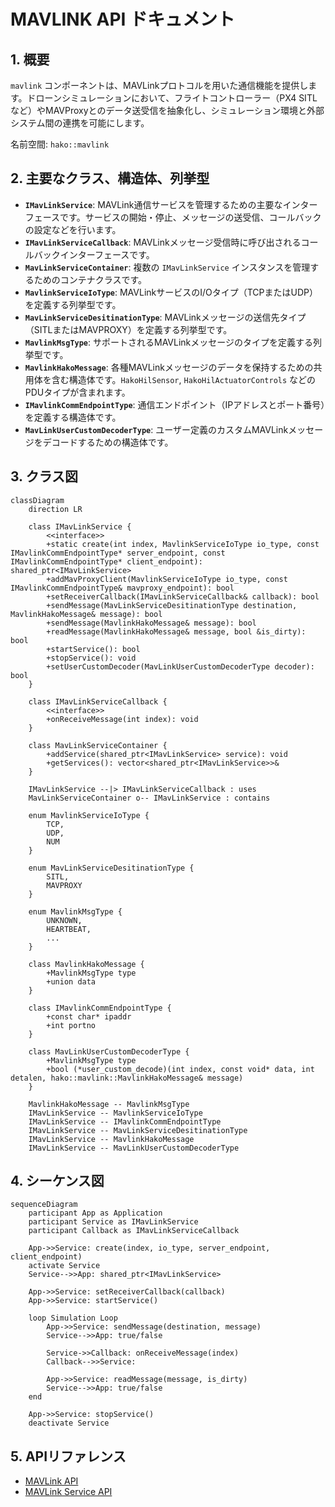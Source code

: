 # MAVLINK API ドキュメント

## 1. 概要

`mavlink` コンポーネントは、MAVLinkプロトコルを用いた通信機能を提供します。ドローンシミュレーションにおいて、フライトコントローラー（PX4 SITLなど）やMAVProxyとのデータ送受信を抽象化し、シミュレーション環境と外部システム間の連携を可能にします。

名前空間: `hako::mavlink`

## 2. 主要なクラス、構造体、列挙型

-   **`IMavLinkService`**: MAVLink通信サービスを管理するための主要なインターフェースです。サービスの開始・停止、メッセージの送受信、コールバックの設定などを行います。
-   **`IMavLinkServiceCallback`**: MAVLinkメッセージ受信時に呼び出されるコールバックインターフェースです。
-   **`MavLinkServiceContainer`**: 複数の `IMavLinkService` インスタンスを管理するためのコンテナクラスです。
-   **`MavlinkServiceIoType`**: MAVLinkサービスのI/Oタイプ（TCPまたはUDP）を定義する列挙型です。
-   **`MavLinkServiceDesitinationType`**: MAVLinkメッセージの送信先タイプ（SITLまたはMAVPROXY）を定義する列挙型です。
-   **`MavlinkMsgType`**: サポートされるMAVLinkメッセージのタイプを定義する列挙型です。
-   **`MavlinkHakoMessage`**: 各種MAVLinkメッセージのデータを保持するための共用体を含む構造体です。`HakoHilSensor`, `HakoHilActuatorControls` などのPDUタイプが含まれます。
-   **`IMavlinkCommEndpointType`**: 通信エンドポイント（IPアドレスとポート番号）を定義する構造体です。
-   **`MavLinkUserCustomDecoderType`**: ユーザー定義のカスタムMAVLinkメッセージをデコードするための構造体です。

## 3. クラス図

```mermaid
classDiagram
    direction LR

    class IMavLinkService {
        <<interface>>
        +static create(int index, MavlinkServiceIoType io_type, const IMavlinkCommEndpointType* server_endpoint, const IMavlinkCommEndpointType* client_endpoint): shared_ptr<IMavLinkService>
        +addMavProxyClient(MavlinkServiceIoType io_type, const IMavlinkCommEndpointType& mavproxy_endpoint): bool
        +setReceiverCallback(IMavLinkServiceCallback& callback): bool
        +sendMessage(MavLinkServiceDesitinationType destination, MavlinkHakoMessage& message): bool
        +sendMessage(MavlinkHakoMessage& message): bool
        +readMessage(MavlinkHakoMessage& message, bool &is_dirty): bool
        +startService(): bool
        +stopService(): void
        +setUserCustomDecoder(MavLinkUserCustomDecoderType decoder): bool
    }

    class IMavLinkServiceCallback {
        <<interface>>
        +onReceiveMessage(int index): void
    }

    class MavLinkServiceContainer {
        +addService(shared_ptr<IMavLinkService> service): void
        +getServices(): vector<shared_ptr<IMavLinkService>>&
    }

    IMavLinkService --|> IMavLinkServiceCallback : uses
    MavLinkServiceContainer o-- IMavLinkService : contains

    enum MavlinkServiceIoType {
        TCP,
        UDP,
        NUM
    }

    enum MavLinkServiceDesitinationType {
        SITL,
        MAVPROXY
    }

    enum MavlinkMsgType {
        UNKNOWN,
        HEARTBEAT,
        ...
    }

    class MavlinkHakoMessage {
        +MavlinkMsgType type
        +union data
    }

    class IMavlinkCommEndpointType {
        +const char* ipaddr
        +int portno
    }

    class MavLinkUserCustomDecoderType {
        +MavlinkMsgType type
        +bool (*user_custom_decode)(int index, const void* data, int detalen, hako::mavlink::MavlinkHakoMessage& message)
    }

    MavlinkHakoMessage -- MavlinkMsgType
    IMavLinkService -- MavlinkServiceIoType
    IMavLinkService -- IMavlinkCommEndpointType
    IMavLinkService -- MavLinkServiceDesitinationType
    IMavLinkService -- MavlinkHakoMessage
    IMavLinkService -- MavLinkUserCustomDecoderType

```

## 4. シーケンス図

```mermaid
sequenceDiagram
    participant App as Application
    participant Service as IMavLinkService
    participant Callback as IMavLinkServiceCallback

    App->>Service: create(index, io_type, server_endpoint, client_endpoint)
    activate Service
    Service-->>App: shared_ptr<IMavLinkService>

    App->>Service: setReceiverCallback(callback)
    App->>Service: startService()

    loop Simulation Loop
        App->>Service: sendMessage(destination, message)
        Service-->>App: true/false

        Service->>Callback: onReceiveMessage(index)
        Callback-->>Service: 

        App->>Service: readMessage(message, is_dirty)
        Service-->>App: true/false
    end

    App->>Service: stopService()
    deactivate Service
```

## 5. APIリファレンス

- [MAVLink API](/docs/architecture/mavlink/api_mavlink.md)
- [MAVLink Service API](/docs/architecture/mavlink/api_mavlink_service.md)
